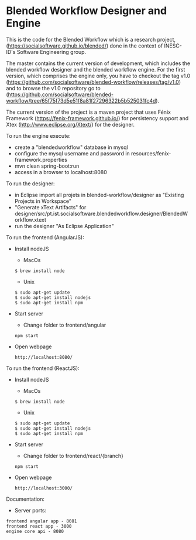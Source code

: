 # Blended Workflow Designer and Engine

This is the code for the Blended Workflow which is a research project, (https://socialsoftware.github.io/blended/) done in the context of INESC-ID's Software Engineering group.

The master contains the current version of development, which includes the blended workflow designer and the blended workflow engine. For the first version, which comprises the engine only, you have to checkout the tag v1.0 (https://github.com/socialsoftware/blended-workflow/releases/tag/v1.0) and to browse the v1.0 repository go to (https://github.com/socialsoftware/blended-workflow/tree/65f75f73d5e51f8a81f27296322b5b525031fc4d).

The current version of the project is a maven project that uses Fénix Framework (https://fenix-framework.github.io/) for persistency support and Xtex (http://www.eclipse.org/Xtext/) for the designer. 


To run the engine execute: 
- create a "blendedworkflow" database in mysql
- configure the mysql username and password in resources/fenix-framework.properties
- mvn clean spring-boot:run
- access in a browser to localhost:8080

To run the designer:
- in Eclipse import all projets in blended-workflow/designer as "Existing Projects in Workspace"
- "Generate xText Artifacts" for designer/src/pt.ist.socialsoftware.blendedworkflow.designer/BlendedWorkflow.xtext
- run the designer "As Eclipse Application"

To run the frontend (AngularJS):
- Install nodeJS
	- MacOs
	```
	$ brew install node
	```
	- Unix
	```
	$ sudo apt-get update
	$ sudo apt-get install nodejs
	$ sudo apt-get install npm
	```

- Start server
	- Change folder to frontend/angular
	```
	npm start
	```

- Open webpage
	```
	http://localhost:8080/
	```

To run the frontend (ReactJS):
- Install nodeJS
	- MacOs
	```
	$ brew install node
	```
	- Unix
	```
	$ sudo apt-get update
	$ sudo apt-get install nodejs
	$ sudo apt-get install npm
	```

- Start server
	- Change folder to frontend/react/{branch}
	```
	npm start
	```

- Open webpage
	```
	http://localhost:3000/
	```


Documentation:
- Server ports:
```
frontend angular app - 8081
frontend react app - 3000
engine core api - 8080
```